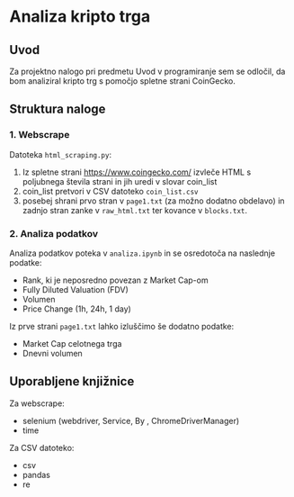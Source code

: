 # Analiza kripto trga

## Uvod
Za projektno nalogo pri predmetu Uvod v programiranje sem se odločil, da bom analiziral kripto trg s pomočjo spletne strani CoinGecko. 

## Struktura naloge

### 1. Webscrape
Datoteka `html_scraping.py`:
1. Iz spletne strani https://www.coingecko.com/ izvleče HTML s poljubnega števila strani in jih uredi v slovar coin_list
2. coin_list pretvori v CSV datoteko `coin_list.csv`
3. posebej shrani prvo stran v `page1.txt` (za možno dodatno obdelavo) in zadnjo stran zanke v `raw_html.txt` ter kovance v `blocks.txt`.

### 2. Analiza podatkov
Analiza podatkov poteka v `analiza.ipynb` in se osredotoča na naslednje podatke:
- Rank, ki je neposredno povezan z Market Cap-om
- Fully Diluted Valuation (FDV)
- Volumen
- Price Change (1h, 24h, 1 day)

Iz prve strani `page1.txt` lahko izluščimo še dodatno podatke:
- Market Cap celotnega trga
- Dnevni volumen

## Uporabljene knjižnice
Za webscrape:
- selenium (webdriver, Service, By , ChromeDriverManager)
- time

Za CSV datoteko:
- csv
- pandas
- re